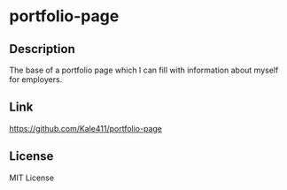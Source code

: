 # portfolio-page

## Description
The base of a portfolio page which I can fill with information about myself for employers. 

## Link
https://github.com/Kale411/portfolio-page

## License 
MIT License
